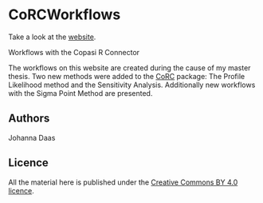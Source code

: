 # CoRCWorkflows
Take a look at the [website](https://jdaas.github.io/CoRCWorkflows).

Workflows with the Copasi R Connector

The workflows on this website are created during the cause of my master thesis. Two new methods were added to the [CoRC](https://jpahle.github.io/CoRC) package: The Profile Likelihood method and the Sensitivity Analysis. Additionally new workflows with the Sigma Point Method are presented.

## Authors

Johanna Daas

## Licence

All the material here is published under the [Creative Commons BY 4.0 licence](https://creativecommons.org/licenses/by/4.0/legalcode.txt).
